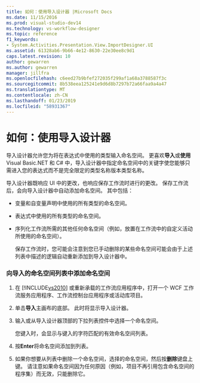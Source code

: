 ```yaml
---
title: 如何：使用导入设计器 |Microsoft Docs
ms.date: 11/15/2016
ms.prod: visual-studio-dev14
ms.technology: vs-workflow-designer
ms.topic: reference
f1_keywords:
- System.Activities.Presentation.View.ImportDesigner.UI
ms.assetid: 61328ab6-9b66-4e12-8630-22e30ee8c9d1
caps.latest.revision: 10
author: gewarren
ms.author: gewarren
manager: jillfra
ms.openlocfilehash: c6eed27b9bfef272035f299af1a68a3788587f3c
ms.sourcegitcommit: 8b538eea125241e9d6d8b7297b72a66faa9a4a47
ms.translationtype: MT
ms.contentlocale: zh-CN
ms.lasthandoff: 01/23/2019
ms.locfileid: "58931367"
---
```

# <a name="how-to-use-the-imports-designer"></a>如何：使用导入设计器
导入设计器允许您为将在表达式中使用的类型输入命名空间。 更喜欢**导入**或**使用**Visual Basic.NET 和 C# 中，导入设计器中指定命名空间中的关键字使您能够只需进入您的表达式而不是完全限定的类型名称版本类型名称。  
  
 导入设计器既响应 UI 中的更改，也响应保存工作流时进行的更改。 保存工作流后，会向导入设计器中自动添加命名空间。 其中包括：  
  
- 变量和自变量声明中使用的所有类型的命名空间。  
  
- 表达式中使用的所有类型的命名空间。  
  
- 序列化工作流所需的其他任何命名空间（例如，放置在工作流中的自定义活动所使用的命名空间）。  
  
  保存工作流时，您可能会注意到您已手动删除的某些命名空间可能会由于上述列表中描述的逻辑自动重新添加到导入设计器中。  
  
### <a name="to-add-a-namespace-to-the-list-of-imported-namespaces"></a>向导入的命名空间列表中添加命名空间  
  
1.  在 [!INCLUDE[vs2010](../includes/vs2010-md.md)] 或重新承载的工作流应用程序中，打开一个 WCF 工作流服务应用程序、工作流控制台应用程序或活动库项目。  
  
2.  单击**导入**主画布的底部。 此时将显示导入设计器。  
  
3.  输入或从导入设计器顶部的下拉列表控件中选择一个命名空间。  
  
     您键入时，会显示与键入的字符匹配的有效命名空间列表。  
  
4.  按**Enter**将命名空间添加到列表。  
  
5.  如果你想要从列表中删除一个命名空间，选择的命名空间，然后按**删除**键盘上键。 请注意如果命名空间因为任何原因（例如，项目不再引用包含命名空间的程序集）而无效，只能删除它。
